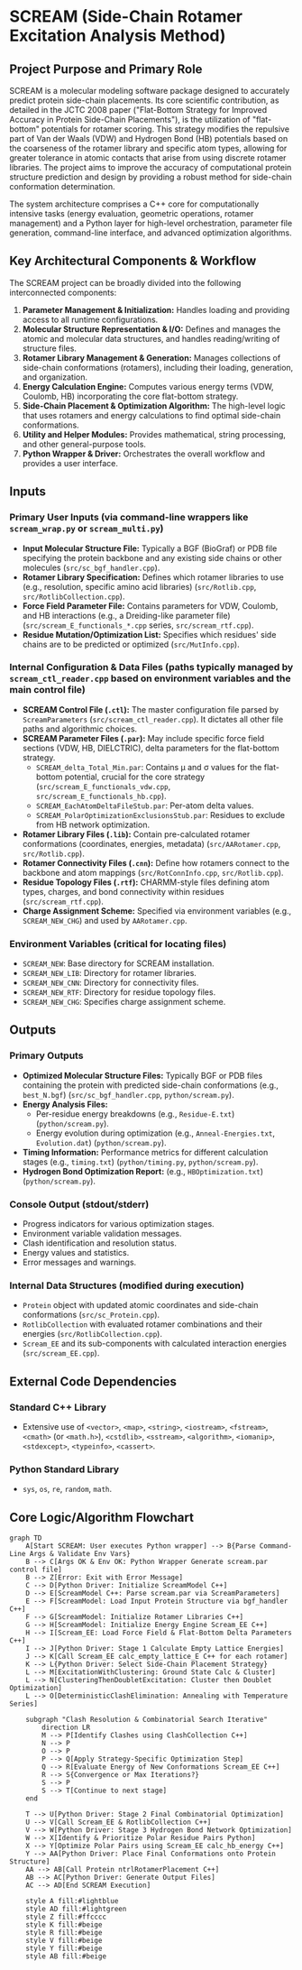 # SCREAM (Side-Chain Rotamer Excitation Analysis Method)

## Project Purpose and Primary Role

SCREAM is a molecular modeling software package designed to accurately predict protein side-chain placements. Its core scientific contribution, as detailed in the JCTC 2008 paper ("Flat-Bottom Strategy for Improved Accuracy in Protein Side-Chain Placements"), is the utilization of "flat-bottom" potentials for rotamer scoring. This strategy modifies the repulsive part of Van der Waals (VDW) and Hydrogen Bond (HB) potentials based on the coarseness of the rotamer library and specific atom types, allowing for greater tolerance in atomic contacts that arise from using discrete rotamer libraries. The project aims to improve the accuracy of computational protein structure prediction and design by providing a robust method for side-chain conformation determination.

The system architecture comprises a C++ core for computationally intensive tasks (energy evaluation, geometric operations, rotamer management) and a Python layer for high-level orchestration, parameter file generation, command-line interface, and advanced optimization algorithms.

## Key Architectural Components & Workflow

The SCREAM project can be broadly divided into the following interconnected components:

1.  **Parameter Management & Initialization:** Handles loading and providing access to all runtime configurations.
2.  **Molecular Structure Representation & I/O:** Defines and manages the atomic and molecular data structures, and handles reading/writing of structure files.
3.  **Rotamer Library Management & Generation:** Manages collections of side-chain conformations (rotamers), including their loading, generation, and organization.
4.  **Energy Calculation Engine:** Computes various energy terms (VDW, Coulomb, HB) incorporating the core flat-bottom strategy.
5.  **Side-Chain Placement & Optimization Algorithm:** The high-level logic that uses rotamers and energy calculations to find optimal side-chain conformations.
6.  **Utility and Helper Modules:** Provides mathematical, string processing, and other general-purpose tools.
7.  **Python Wrapper & Driver:** Orchestrates the overall workflow and provides a user interface.

## Inputs

### Primary User Inputs (via command-line wrappers like `scream_wrap.py` or `scream_multi.py`)

- **Input Molecular Structure File:** Typically a BGF (BioGraf) or PDB file specifying the protein backbone and any existing side chains or other molecules (`src/sc_bgf_handler.cpp`).
- **Rotamer Library Specification:** Defines which rotamer libraries to use (e.g., resolution, specific amino acid libraries) (`src/Rotlib.cpp`, `src/RotlibCollection.cpp`).
- **Force Field Parameter File:** Contains parameters for VDW, Coulomb, and HB interactions (e.g., a Dreiding-like parameter file) (`src/scream_E_functionals_*.cpp` series, `src/scream_rtf.cpp`).
- **Residue Mutation/Optimization List:** Specifies which residues' side chains are to be predicted or optimized (`src/MutInfo.cpp`).

### Internal Configuration & Data Files (paths typically managed by `scream_ctl_reader.cpp` based on environment variables and the main control file)

- **SCREAM Control File (`.ctl`):** The master configuration file parsed by `ScreamParameters` (`src/scream_ctl_reader.cpp`). It dictates all other file paths and algorithmic choices.
- **SCREAM Parameter Files (`.par`):** May include specific force field sections (VDW, HB, DIELCTRIC), delta parameters for the flat-bottom strategy.
  - `SCREAM_delta_Total_Min.par`: Contains µ and σ values for the flat-bottom potential, crucial for the core strategy (`src/scream_E_functionals_vdw.cpp`, `src/scream_E_functionals_hb.cpp`).
  - `SCREAM_EachAtomDeltaFileStub.par`: Per-atom delta values.
  - `SCREAM_PolarOptimizationExclusionsStub.par`: Residues to exclude from HB network optimization.
- **Rotamer Library Files (`.lib`):** Contain pre-calculated rotamer conformations (coordinates, energies, metadata) (`src/AARotamer.cpp`, `src/Rotlib.cpp`).
- **Rotamer Connectivity Files (`.cnn`):** Define how rotamers connect to the backbone and atom mappings (`src/RotConnInfo.cpp`, `src/Rotlib.cpp`).
- **Residue Topology Files (`.rtf`):** CHARMM-style files defining atom types, charges, and bond connectivity within residues (`src/scream_rtf.cpp`).
- **Charge Assignment Scheme:** Specified via environment variables (e.g., `SCREAM_NEW_CHG`) and used by `AARotamer.cpp`.

### Environment Variables (critical for locating files)

- `SCREAM_NEW`: Base directory for SCREAM installation.
- `SCREAM_NEW_LIB`: Directory for rotamer libraries.
- `SCREAM_NEW_CNN`: Directory for connectivity files.
- `SCREAM_NEW_RTF`: Directory for residue topology files.
- `SCREAM_NEW_CHG`: Specifies charge assignment scheme.

## Outputs

### Primary Outputs

- **Optimized Molecular Structure Files:** Typically BGF or PDB files containing the protein with predicted side-chain conformations (e.g., `best_N.bgf`) (`src/sc_bgf_handler.cpp`, `python/scream.py`).
- **Energy Analysis Files:**
  - Per-residue energy breakdowns (e.g., `Residue-E.txt`) (`python/scream.py`).
  - Energy evolution during optimization (e.g., `Anneal-Energies.txt`, `Evolution.dat`) (`python/scream.py`).
- **Timing Information:** Performance metrics for different calculation stages (e.g., `timing.txt`) (`python/timing.py`, `python/scream.py`).
- **Hydrogen Bond Optimization Report:** (e.g., `HBOptimization.txt`) (`python/scream.py`).

### Console Output (stdout/stderr)

- Progress indicators for various optimization stages.
- Environment variable validation messages.
- Clash identification and resolution status.
- Energy values and statistics.
- Error messages and warnings.

### Internal Data Structures (modified during execution)

- `Protein` object with updated atomic coordinates and side-chain conformations (`src/sc_Protein.cpp`).
- `RotlibCollection` with evaluated rotamer combinations and their energies (`src/RotlibCollection.cpp`).
- `Scream_EE` and its sub-components with calculated interaction energies (`src/scream_EE.cpp`).

## External Code Dependencies

### Standard C++ Library

- Extensive use of `<vector>`, `<map>`, `<string>`, `<iostream>`, `<fstream>`, `<cmath>` (or `<math.h>`), `<cstdlib>`, `<sstream>`, `<algorithm>`, `<iomanip>`, `<stdexcept>`, `<typeinfo>`, `<cassert>`.

### Python Standard Library

- `sys`, `os`, `re`, `random`, `math`.

## Core Logic/Algorithm Flowchart

```mermaid
graph TD
    A[Start SCREAM: User executes Python wrapper] --> B{Parse Command-Line Args & Validate Env Vars}
    B --> C[Args OK & Env OK: Python Wrapper Generate scream.par control file]
    B --> Z[Error: Exit with Error Message]
    C --> D[Python Driver: Initialize ScreamModel C++]
    D --> E[ScreamModel C++: Parse scream.par via ScreamParameters]
    E --> F[ScreamModel: Load Input Protein Structure via bgf_handler C++]
    F --> G[ScreamModel: Initialize Rotamer Libraries C++]
    G --> H[ScreamModel: Initialize Energy Engine Scream_EE C++]
    H --> I[Scream_EE: Load Force Field & Flat-Bottom Delta Parameters C++]
    I --> J[Python Driver: Stage 1 Calculate Empty Lattice Energies]
    J --> K[Call Scream_EE calc_empty_lattice_E C++ for each rotamer]
    K --> L{Python Driver: Select Side-Chain Placement Strategy}
    L --> M[ExcitationWithClustering: Ground State Calc & Cluster]
    L --> N[ClusteringThenDoubletExcitation: Cluster then Doublet Optimization]
    L --> O[DeterministicClashElimination: Annealing with Temperature Series]

    subgraph "Clash Resolution & Combinatorial Search Iterative"
        direction LR
        M --> P[Identify Clashes using ClashCollection C++]
        N --> P
        O --> P
        P --> Q[Apply Strategy-Specific Optimization Step]
        Q --> R[Evaluate Energy of New Conformations Scream_EE C++]
        R --> S{Convergence or Max Iterations?}
        S --> P
        S --> T[Continue to next stage]
    end

    T --> U[Python Driver: Stage 2 Final Combinatorial Optimization]
    U --> V[Call Scream_EE & RotlibCollection C++]
    V --> W[Python Driver: Stage 3 Hydrogen Bond Network Optimization]
    W --> X[Identify & Prioritize Polar Residue Pairs Python]
    X --> Y[Optimize Polar Pairs using Scream_EE calc_hb_energy C++]
    Y --> AA[Python Driver: Place Final Conformations onto Protein Structure]
    AA --> AB[Call Protein ntrlRotamerPlacement C++]
    AB --> AC[Python Driver: Generate Output Files]
    AC --> AD[End SCREAM Execution]

    style A fill:#lightblue
    style AD fill:#lightgreen
    style Z fill:#ffcccc
    style K fill:#beige
    style R fill:#beige
    style V fill:#beige
    style Y fill:#beige
    style AB fill:#beige
```
